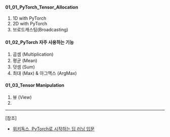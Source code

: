 #### 01_01_PyTorch_Tensor_Allocation

1. 1D with PyTorch
2. 2D with PyTorch
3. 브로드캐스팅(Broadcasting)


#### 01_02_PyTorch 자주 사용하는 기능

1. 곱셈 (Multiplication)
2. 평균 (Mean)
3. 덧셈 (Sum)
4. 최대 (Max) & 아그맥스 (ArgMax)

#### 01_03_Tensor Manipulation

1. 뷰 (View)
2. 



-----
[참조]
- [위키독스, PyTorch로 시작하는 딥 러닝 입문](https://wikidocs.net/book/2788)
